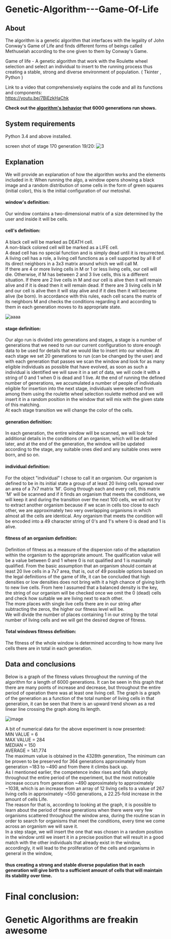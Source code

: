 # Genetic-Algorithm---Game-Of-Life

## About
The algorithm is a genetic algorithm that interfaces with the legality of John Conway's Game of Life and finds different
forms of beings called Methuselah according to the one given to them by Conway's Game.       

Game of life - A genetic algorithm that work with the Roulette wheel  selection and select an individual to insert to the running process thus creating a stable, strong and diverse environment of population.
( Tkinter , Python )

Link to a video that comprehensively explains the code and all its functions and components:    
https://youtu.be/7BiEzkHaChk    

**Check out the [algorithm's behavior](#Data-and-conclusions) that 6000 generations run shows.**

## System requirements 
Python 3.4 and above installed.

screen shot of stage 170 generation 19/20:
![3](https://user-images.githubusercontent.com/84855441/203360903-d79a0b62-05f4-45f4-a823-e3097e036eb7.PNG)

## Explanation
We will provide an explanation of how the algorithm works and the elements included in it:
When running the algo, a window opens showing a black image and a random distribution of some cells in the form of green squares (initial color), this is the initial configuration of our metoshal.   

#### window's definition:
Our window contains a two-dimensional matrix of a size determined by the user and inside it will be cells.    

#### cell's definition:
A black cell will be marked as DEATH cell.    
A non-black colored cell will be marked as a LIFE cell.    
A dead cell has no special function and is simply dead until it is resurrected.    
A living cell has a role, a living cell functions as a cell supported by all 8 of its direct neighbors in a 3x3 matrix around which we will call M.    
If there are 4 or more living cells in M ​​or 1 or less living cells, our cell will die.
Otherwise, if M has between 2 and 3 live cells, this is a different situation.
If there are 2 live cells in M ​​and our cell is alive then it will remain alive and if it is dead then it will remain dead.
If there are 3 living cells in M ​​and our cell is alive then it will stay alive and if it dies then it will become alive (be born).
In accordance with this rules, each cell scans the matrix of its neighbors M and checks the conditions regarding it and according to them in each generation moves to its appropriate state.

![aaaa](https://user-images.githubusercontent.com/84855441/203363555-f789b635-38c2-4d6a-a10b-875155a78be2.PNG)    


#### stage definition:
Our algo run is divided into generations and stages, a stage is a number of generations that we need to run our current configuration to store enough data to be used for details that we would like to insert into our window.
At each stage we set 20 generations to run (can be changed by the user) and with each generation that passes we scan the window and look for as many eligible individuals as possible that have evolved, as soon as such a individual is identified we will save it in a set of data, we will code it with a string of 0 and 1 when 0 is dead and 1 live.
At the end of running the defined number of generations, we accumulated a number of people of individuals eligible for insertion into the next stage, individuals were selected from among them using the roulette wheel selection roulette method and we will insert it in a random position in the window that will mix with the given state of this matching.    
At each stage transition we will change the color of the cells.

#### generation definition:
In each generation, the entire window will be scanned, we will look for additional details in the conditions of an organism, which will be detailed later, and at the end of the generation, the window will be updated according to the stage, any suitable ones died and any suitable ones were born, and so on.    

#### individual definition:
For the object "individual" I chose to call it an organism.
Our organism is defined to be in its initial state a group of at least 20 living cells spread over an area of ​​a 7x7 matrix 'M'. Going through each and every cell, this matrix 'M' will be scanned and if it finds an organism that meets the conditions, we will keep it and during the transition over the next 100 cells, we will not try to extract another organism because if we scan in cells too close to each other, we are approximately two very overlapping organisms in which almost all the cells are identical.
Any organism that meets the condition will be encoded into a 49 character string of 0's and 1's where 0 is dead and 1 is alive.    

#### fitness of an organism definition:
Definition of fitness as a measure of the dispersion ratio of the adaptation within the organism to the appropriate amount.
The qualification value will be a value between 0 and 1 where 0 is not qualified and 1 is maximally qualified.
From the basic assumption that an organism should contain at least 20 live cells in a 7x7 area, that is, out of 49 possible options based on the legal definitions of the game of life, it can be concluded that high densities or low densities does not bring with it a high chance of giving birth to new live cells.
From here I assumed that a balanced density is the key, the string of our organism will be checked once we omit the 0 (dead) cells and check how suitable we are living next to each other.    
The more places with single live cells there are in our string after subtracting the zeros, the higher our fitness level will be.    
We will divide the number of places containing 1 in our string by the total number of living cells and we will get the desired degree of fitness.    

#### Total windows fitness definition:
The fitness of the whole window is determined according to how many live cells there are in total in each generation.


## Data and conclusions

Below is a graph of the fitness values ​​throughout the running of the algorithm for a length of 6000 generations.
It can be seen in this graph that there are many points of increase and decrease, but throughout the entire period of operation there was at least one living cell.
The graph is a graph of the generation as a function of the total number of living cells in that generation, it can be seen that there is an upward trend shown as a red linear line crossing the graph along its length.

![image](https://user-images.githubusercontent.com/84855441/203370335-8abc39bd-7e88-4439-bca3-779b3750a583.png)    

A bit of numerical data for the above experiment is now presented:    
MIN VALUE = 6    
MAX VALUE = 284    
MEDIAN = 150    
AVERAGE = 141.774    
The maximum value is obtained in the 4328th generation, The minimum can be proven to be preserved for 364 generations approximately from generation ~183 to ~490 and from there it climbs back up.    
As I mentioned earlier, the competence index rises and falls sharply throughout the entire period of the experiment, but the most noticeable increase occurs from generation ~490 approximately to approximately ~1038, which is an increase from an array of 12 living cells to a value of 267 living cells in approximately ~550 generations, a 22.25-fold increase in the amount of cells Life.    
The reason for that is, according to looking at the graph, it is possible to learn about the period of these generations when there were very few organisms scattered throughout the window area, during the routine scan in order to search for organisms that meet the conditions, every time we come across an organism we will save it.    
In a step stage, we will insert the one that was chosen in a random position in the window until we insert it in a precise position that will result in a good match with the other individuals that already exist in the window, accordingly, it will lead to the proliferation of the cells and organisms in general in the window,
#### thus creating a strong and stable diverse population that in each generation will give birth to a sufficient amount of cells that will maintain its stability over time.    

 # Final conclusion: 
 # Genetic Algorithms are freakin awesome





